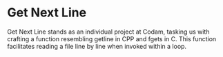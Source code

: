 # Get Next Line
Get Next Line stands as an individual project at Codam, tasking us with crafting a function resembling getline in CPP and fgets in C. This function facilitates reading a file line by line when invoked within a loop.
